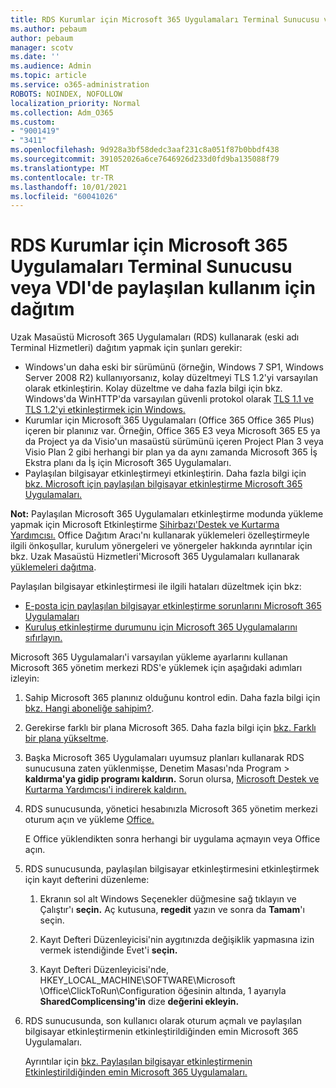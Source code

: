 ```yaml
---
title: RDS Kurumlar için Microsoft 365 Uygulamaları Terminal Sunucusu veya VDI'de paylaşılan kullanım için dağıtım
ms.author: pebaum
author: pebaum
manager: scotv
ms.date: ''
ms.audience: Admin
ms.topic: article
ms.service: o365-administration
ROBOTS: NOINDEX, NOFOLLOW
localization_priority: Normal
ms.collection: Adm_O365
ms.custom:
- "9001419"
- "3411"
ms.openlocfilehash: 9d928a3bf58dedc3aaf231c8a051f87b0bbdf438
ms.sourcegitcommit: 391052026a6ce7646926d233d0fd9ba135088f79
ms.translationtype: MT
ms.contentlocale: tr-TR
ms.lasthandoff: 10/01/2021
ms.locfileid: "60041026"
---
```

# <a name="deploying-microsoft-365-apps-for-enterprise-for-shared-use-on-rds-terminal-server-or-vdi"></a>RDS Kurumlar için Microsoft 365 Uygulamaları Terminal Sunucusu veya VDI'de paylaşılan kullanım için dağıtım

Uzak Masaüstü Microsoft 365 Uygulamaları (RDS) kullanarak (eski adı Terminal Hizmetleri) dağıtım yapmak için şunları gerekir:

- Windows'un daha eski bir sürümünü (örneğin, Windows 7 SP1, Windows Server 2008 R2) kullanıyorsanız, kolay düzeltmeyi TLS 1.2'yi varsayılan olarak etkinleştirin. Kolay düzeltme ve daha fazla bilgi için bkz. Windows'da WinHTTP'da varsayılan güvenli protokol olarak [TLS 1.1 ve TLS 1.2'yi etkinleştirmek için Windows.](https://support.microsoft.com/en-us/topic/update-to-enable-tls-1-1-and-tls-1-2-as-default-secure-protocols-in-winhttp-in-windows-c4bd73d2-31d7-761e-0178-11268bb10392#bkmk_easy) 
- Kurumlar için Microsoft 365 Uygulamaları (Office 365 Office 365 Plus) içeren bir planınız var. Örneğin, Office 365 E3 veya Microsoft 365 E5 ya da Project ya da Visio'un masaüstü sürümünü içeren Project Plan 3 veya Visio Plan 2 gibi herhangi bir plan ya da aynı zamanda Microsoft 365 İş Ekstra planı da İş için Microsoft 365 Uygulamaları.
- Paylaşılan bilgisayar etkinleştirmeyi etkinleştirin. Daha fazla bilgi için [bkz. Microsoft için paylaşılan bilgisayar etkinleştirme Microsoft 365 Uygulamaları.](https://docs.microsoft.com/deployoffice/overview-shared-computer-activation)

**Not:** Paylaşılan Microsoft 365 Uygulamaları etkinleştirme modunda yükleme yapmak için Microsoft Etkinleştirme [Sihirbazı'Destek ve Kurtarma Yardımcısı.](https://docs.microsoft.com/alchemyinsights/deploy-o365-remotely-to-rds) Office Dağıtım Aracı'nı kullanarak yüklemeleri özelleştirmeyle ilgili önkoşullar, kurulum yönergeleri ve yönergeler hakkında ayrıntılar için bkz. Uzak Masaüstü Hizmetleri'Microsoft 365 Uygulamaları kullanarak [yüklemeleri dağıtma](https://docs.microsoft.com/deployoffice/deploy-microsoft-365-apps-remote-desktop-services).

Paylaşılan bilgisayar etkinleştirmesi ile ilgili hataları düzeltmek için bkz:

- [E-posta için paylaşılan bilgisayar etkinleştirme sorunlarını Microsoft 365 Uygulamaları](https://docs.microsoft.com/deployoffice/troubleshoot-shared-computer-activation)
- [Kuruluş etkinleştirme durumunu için Microsoft 365 Uygulamalarını sıfırlayın.](https://docs.microsoft.com/office/troubleshoot/activation/reset-office-365-proplus-activation-state)

Microsoft 365 Uygulamaları'i varsayılan yükleme ayarlarını kullanan Microsoft 365 yönetim merkezi RDS'e yüklemek için aşağıdaki adımları izleyin:

1. Sahip Microsoft 365 planınız olduğunu kontrol edin. Daha fazla bilgi için [bkz. Hangi aboneliğe sahipim?](https://docs.microsoft.com/microsoft-365/admin/admin-overview/what-subscription-do-i-have).

1. Gerekirse farklı bir plana Microsoft 365. Daha fazla bilgi için [bkz. Farklı bir plana yükseltme](https://docs.microsoft.com/microsoft-365/commerce/subscriptions/upgrade-to-different-plan).

1. Başka Microsoft 365 Uygulamaları uyumsuz planları kullanarak RDS sunucusuna zaten yüklenmişse, Denetim Masası'nda Program   >  **kaldırma'ya gidip programı kaldırın.** Sorun olursa, [Microsoft Destek ve Kurtarma Yardımcısı'i indirerek kaldırın.](https://aka.ms/SARA-OfficeUninstall-Alchemy)

1. RDS sunucusunda, yönetici hesabınızla Microsoft 365 yönetim merkezi oturum açın ve yükleme [Office.](https://portal.office.com/OLS/MySoftware.aspx)

   E Office yüklendikten sonra herhangi bir uygulama açmayın veya Office açın.

1. RDS sunucusunda, paylaşılan bilgisayar etkinleştirmesini etkinleştirmek için kayıt defterini düzenleme:

   1. Ekranın sol alt Windows Seçenekler düğmesine sağ tıklayın ve Çalıştır'ı **seçin.** Aç kutusuna, **regedit** yazın ve sonra da **Tamam**'ı seçin.

   1. Kayıt Defteri Düzenleyicisi'nin aygıtınızda değişiklik yapmasına izin vermek istendiğinde Evet'i **seçin.**

   1. Kayıt Defteri Düzenleyicisi'nde, HKEY_LOCAL_MACHINE\SOFTWARE\Microsoft \Office\ClickToRun\Configuration öğesinin altında, 1 ayarıyla **SharedComplicensing'in** dize **değerini ekleyin.**

1. RDS sunucusunda, son kullanıcı olarak oturum açmalı ve paylaşılan bilgisayar etkinleştirmenin etkinleştirildiğinden emin Microsoft 365 Uygulamaları. 

   Ayrıntılar için [bkz. Paylaşılan bilgisayar etkinleştirmenin Etkinleştirildiğinden emin Microsoft 365 Uygulamaları.](https://docs.microsoft.com/deployoffice/troubleshoot-shared-computer-activation#verify-that-shared-computer-activation-is-enabled-for-microsoft-365-apps)